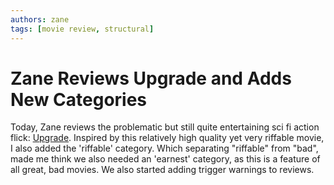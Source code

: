 ```yaml
---
authors: zane
tags: [movie review, structural]
---
```

# Zane Reviews Upgrade and Adds New Categories

Today, Zane reviews the problematic but still quite entertaining sci fi action flick: [Upgrade](/reviews/movies/upgrade). Inspired by this relatively high quality yet very riffable movie, I also added the 'riffable' category. Which separating "riffable" from "bad", made me think we also needed an 'earnest' category, as this is a feature of all great, bad movies. We also started adding trigger warnings to reviews.